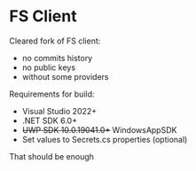 # FS Client

Cleared fork of FS client:
- no commits history
- no public keys
- without some providers

Requirements for build:
- Visual Studio 2022+
- .NET SDK 6.0+
- ~~UWP SDK 10.0.19041.0+~~ WindowsAppSDK
- Set values to Secrets.cs properties (optional)

That should be enough 
